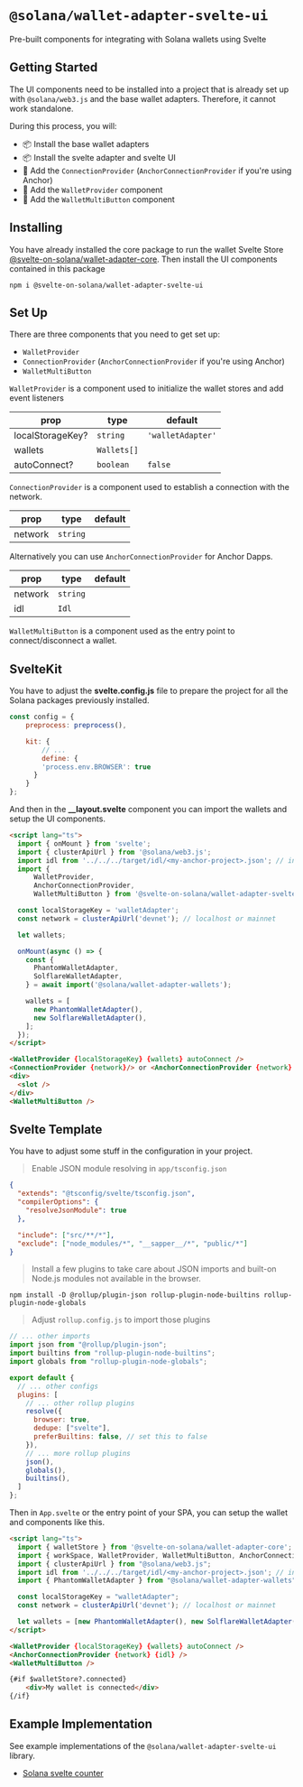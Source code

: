 # `@solana/wallet-adapter-svelte-ui`

Pre-built components for integrating with Solana wallets using Svelte

## Getting Started

The UI components need to be installed into a project that is already set up with `@solana/web3.js` and the base wallet adapters. Therefore, it cannot work standalone.

During this process, you will:

-   📦 Install the base wallet adapters
-   📦 Install the svelte adapter and svelte UI
-   🔨 Add the `ConnectionProvider` (`AnchorConnectionProvider` if you're using Anchor)
-   🔨 Add the `WalletProvider` component
-   🔨 Add the `WalletMultiButton` component

## Installing

You have already installed the core package to run the wallet Svelte Store [@svelte-on-solana/wallet-adapter-core](github.com/svelte-on-solana/wallet-adapter/blob/master/packages/core/README.md). Then install the UI components contained in this package

```shell
npm i @svelte-on-solana/wallet-adapter-svelte-ui
```

## Set Up

There are three components that you need to get set up:

-   `WalletProvider`
-   `ConnectionProvider` (`AnchorConnectionProvider` if you're using Anchor)
-   `WalletMultiButton`

`WalletProvider` is a component used to initialize the wallet stores and add event listeners

| prop             | type        | default           |
| ---------------- | ----------- | ----------------- |
| localStorageKey? | `string`    | `'walletAdapter'` |
| wallets          | `Wallets[]` |                   |
| autoConnect?     | `boolean`   | `false`           |

`ConnectionProvider` is a component used to establish a connection with the network.

| prop    | type     | default |
| ------- | -------- | ------- |
| network | `string` |         |

Alternatively you can use `AnchorConnectionProvider` for Anchor Dapps.

| prop    | type     | default |
| ------- | -------- | ------- |
| network | `string` |         |
| idl     | `Idl`    |         |

`WalletMultiButton` is a component used as the entry point to connect/disconnect a wallet.


## SvelteKit

You have to adjust the **svelte.config.js** file to prepare the project for all the Solana packages previously installed.

```javascript
const config = {
	preprocess: preprocess(),

	kit: {
		// ...
		define: {
        'process.env.BROWSER': true
      }
	}
};
```

And then in the **__layout.svelte** component you can import the wallets and setup the UI components.

```html
<script lang="ts">
  import { onMount } from 'svelte';
  import { clusterApiUrl } from '@solana/web3.js';
  import idl from '../../../target/idl/<my-anchor-project>.json'; // in case you are using Anchor
  import {
	  WalletProvider,
	  AnchorConnectionProvider,
	  WalletMultiButton } from '@svelte-on-solana/wallet-adapter-svelte-ui';

  const localStorageKey = 'walletAdapter';
  const network = clusterApiUrl('devnet'); // localhost or mainnet

  let wallets;

  onMount(async () => {
    const {
      PhantomWalletAdapter,
      SolflareWalletAdapter,
    } = await import('@solana/wallet-adapter-wallets');

    wallets = [
      new PhantomWalletAdapter(),
      new SolflareWalletAdapter(),
    ];
  });
</script>

<WalletProvider {localStorageKey} {wallets} autoConnect />
<ConnectionProvider {network}/> or <AnchorConnectionProvider {network} {idl} />
<div>
  <slot />
</div>
<WalletMultiButton />
```

## Svelte Template

You have to adjust some stuff in the configuration in your project.

> Enable JSON module resolving in `app/tsconfig.json`

```json
{
  "extends": "@tsconfig/svelte/tsconfig.json",
  "compilerOptions": {
    "resolveJsonModule": true
  },

  "include": ["src/**/*"],
  "exclude": ["node_modules/*", "__sapper__/*", "public/*"]
}
```
> Install a few plugins to take care about JSON imports and built-on Node.js modules not available in the browser.

```shell
npm install -D @rollup/plugin-json rollup-plugin-node-builtins rollup-plugin-node-globals
```

> Adjust `rollup.config.js` to import those plugins
```javascript
// ... other imports
import json from "@rollup/plugin-json";
import builtins from "rollup-plugin-node-builtins";
import globals from "rollup-plugin-node-globals";

export default {
  // ... other configs
  plugins: [
    // ... other rollup plugins
    resolve({
      browser: true,
      dedupe: ["svelte"],
      preferBuiltins: false, // set this to false
    }),
    // ... more rollup plugins
    json(),
    globals(),
    builtins(),
  ]
};
```

Then in `App.svelte` or the entry point of your SPA, you can setup the wallet and components like this.

```html
<script lang="ts">
  import { walletStore } from '@svelte-on-solana/wallet-adapter-core';
  import { workSpace, WalletProvider, WalletMultiButton, AnchorConnectionProvider } from "@svelte-on-solana/wallet-adapter-ui";
  import { clusterApiUrl } from "@solana/web3.js";
  import idl from '../../../target/idl/<my-anchor-project>.json'; // in case you are using Anchor
  import { PhantomWalletAdapter } from "@solana/wallet-adapter-wallets";

  const localStorageKey = "walletAdapter";
  const network = clusterApiUrl('devnet'); // localhost or mainnet

  let wallets = [new PhantomWalletAdapter(), new SolflareWalletAdapter()];
</script>

<WalletProvider {localStorageKey} {wallets} autoConnect />
<AnchorConnectionProvider {network} {idl} />
<WalletMultiButton />

{#if $walletStore?.connected}
	<div>My wallet is connected</div>
{/if}
```

## Example Implementation

See example implementations of the `@solana/wallet-adapter-svelte-ui` library.

-   [Solana svelte counter][1]

[1]: https://github.com/silvestrevivo/solana-svelte-counter
